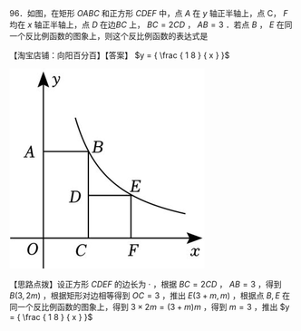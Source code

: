 96．如图，在矩形 $O A B C$ 和正方形 $C D E F$ 中，点 $A$ 在 $y$ 轴正半轴上，点 C， $F$ 均在 $x$ 轴正半轴上，点 $D$ 在边$B C$ 上， $B C = 2 C D$ ， $A B = 3$ ．若点 $B$ ， $E$ 在同一个反比例函数的图象上，则这个反比例函数的表达式是

【淘宝店铺：向阳百分百】【答案】 $y = { \frac { 1 8 } { x } }$

![](<../../qs_image_DB/专题1-4_一文搞定反比例函数7个模型，13类题型（解析版）_/72387ac1fb12477271a2f446e8cee052889dee9572bb29cbad3fda9058509dcc.jpg>)

【思路点拨】设正方形 $C D E F$ 的边长为 $\cdot$ ，根据 $B C = 2 C D$ ， $A B = 3$ ，得到 $B \left( 3 , 2 m \right)$ ，根据矩形对边相等得到 $O C = 3$ ，推出 $E { \big ( } 3 + m , m { \big ) }$ ，根据点 $B , E$ 在同一个反比例函数的图象上，得到 $3 \times 2 m = \left( 3 + m \right) m$ ，得到 $m = 3$ ，推出 $y = { \frac { 1 8 } { x } }$
